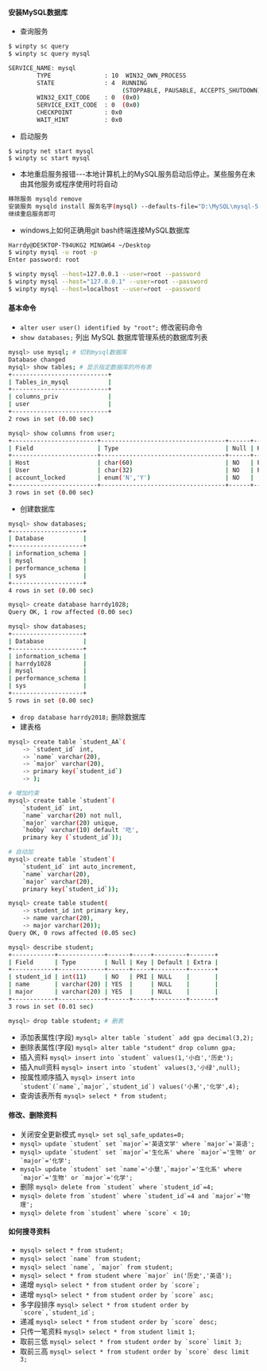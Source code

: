 #### 安装MySQL数据库
* 查询服务
```sh
$ winpty sc query
$ winpty sc query mysql

SERVICE_NAME: mysql
        TYPE               : 10  WIN32_OWN_PROCESS
        STATE              : 4  RUNNING
                                (STOPPABLE, PAUSABLE, ACCEPTS_SHUTDOWN)
        WIN32_EXIT_CODE    : 0  (0x0)
        SERVICE_EXIT_CODE  : 0  (0x0)
        CHECKPOINT         : 0x0
        WAIT_HINT          : 0x0
```
* 启动服务
```
$ winpty net start mysql
$ winpty sc start mysql
```
* 本地重启服务报错---本地计算机上的MySQL服务启动后停止。某些服务在未由其他服务或程序使用时将自动
```sh
移除服务 mysqld remove
安装服务 mysqld install 服务名字(mysql) --defaults-file="D:\MySQL\mysql-5.7.10-winx64\my.ini"
继续重启服务即可
```
* windows上如何正确用git bash终端连接MySQL数据库
```sh
Harrdy@DESKTOP-T94UKG2 MINGW64 ~/Desktop
$ winpty mysql -u root -p
Enter password: root

$ winpty mysql --host=127.0.0.1 --user=root --password
$ winpty mysql --host="127.0.0.1" --user=root --password
$ winpty mysql --host=localhost --user=root --password
```
#### 基本命令
* ```alter user user() identified by "root";``` 修改密码命令
* ```show databases;``` 列出 MySQL 数据库管理系统的数据库列表
```sh
mysql> use mysql; # 切到mysql数据库
Database changed
mysql> show tables; # 显示指定数据库的所有表
+---------------------------+
| Tables_in_mysql           |
+---------------------------+
| columns_priv              |
| user                      |
+---------------------------+
2 rows in set (0.00 sec)

mysql> show columns from user;
+------------------------+-----------------------------------+------+-----+-----------------------+-------+
| Field                  | Type                              | Null | Key | Default               | Extra |
+------------------------+-----------------------------------+------+-----+-----------------------+-------+
| Host                   | char(60)                          | NO   | PRI |                       |       |
| User                   | char(32)                          | NO   | PRI |                       |       |
| account_locked         | enum('N','Y')                     | NO   |     | N                     |       |
+------------------------+-----------------------------------+------+-----+-----------------------+-------+
3 rows in set (0.00 sec)
```
* 创建数据库
```sh
mysql> show databases;
+--------------------+
| Database           |
+--------------------+
| information_schema |
| mysql              |
| performance_schema |
| sys                |
+--------------------+
4 rows in set (0.00 sec)

mysql> create database harrdy1028;
Query OK, 1 row affected (0.00 sec)

mysql> show databases;
+--------------------+
| Database           |
+--------------------+
| information_schema |
| harrdy1028         |
| mysql              |
| performance_schema |
| sys                |
+--------------------+
5 rows in set (0.00 sec)
```
* ```drop database harrdy2018;``` 删除数据库
* 建表格
```sh
mysql> create table `student_AA`(
    -> `student_id` int,
    -> `name` varchar(20),
    -> `major` varchar(20),
    -> primary key(`student_id`)
    -> );

# 增加约束
mysql> create table `student`(
    `student_id` int,
    `name` varchar(20) not null,
    `major` varchar(20) unique,
    `hobby` varchar(10) default '吃',
    primary key (`student_id`));

# 自动加
mysql> create table `student`(
    `student_id` int auto_increment,
    `name` varchar(20),
    `major` varchar(20),
    primary key(`student_id`));

mysql> create table student(
    -> student_id int primary key,
    -> name varchar(20),
    -> major varchar(20));
Query OK, 0 rows affected (0.05 sec)

mysql> describe student;
+------------+-------------+------+-----+---------+-------+
| Field      | Type        | Null | Key | Default | Extra |
+------------+-------------+------+-----+---------+-------+
| student_id | int(11)     | NO   | PRI | NULL    |       |
| name       | varchar(20) | YES  |     | NULL    |       |
| major      | varchar(20) | YES  |     | NULL    |       |
+------------+-------------+------+-----+---------+-------+
3 rows in set (0.01 sec)

mysql> drop table student; # 删表
```
* 添加表属性(字段) ```mysql> alter table `student` add gpa decimal(3,2);```
* 删除表属性(字段) ```mysql> alter table "student" drop column gpa;```
* 插入资料 ```mysql> insert into `student` values(1,'小白','历史');```
* 插入null资料 ```mysql> insert into `student` values(3,'小绿',null);```
* 按属性顺序插入 ```mysql> insert into `student`(`name`,`major`,`student_id`) values('小黑','化学',4);```
* 查询该表所有 ```mysql> select * from student;```
#### 修改、删除资料
* 关闭安全更新模式 ```mysql> set sql_safe_updates=0;```
* ```mysql> update `student` set `major`='英语文学' where `major`='英语';```
* ```mysql> update `student` set `major`='生化系' where `major`='生物' or `major`='化学';```
* ```mysql> update `student` set `name`='小慧',`major`='生化系' where `major`='生物' or `major`='化学';```
* 删除 ```mysql> delete from `student` where `student_id`=4;```
* ```mysql> delete from `student` where `student_id`=4 and `major`='物理';```
* ```mysql> delete from `student` where `score` < 10;```
#### 如何搜寻资料
* ```mysql> select * from student;```
* ```mysql> select `name` from student;```
* ```mysql> select `name`, `major` from student;```
* ```mysql> select * from student where `major` in('历史','英语');```
* 递增 ```mysql> select * from student order by `score`;```
* 递增 ```mysql> select * from student order by `score` asc;```
* 多字段排序 ```mysql> select * from student order by `score`,`student_id`;```
* 递减 ```mysql> select * from student order by `score` desc;```
* 只传一笔资料 ```mysql> select * from student limit 1;```
* 取前三低 ```mysql> select * from student order by `score` limit 3;```
* 取前三高 ```mysql> select * from student order by `score` desc limit 3;```
